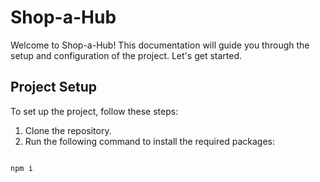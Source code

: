 # Shop-a-Hub

Welcome to Shop-a-Hub! This documentation will guide you through the setup and configuration of the project. Let's get started.

## Project Setup

To set up the project, follow these steps:

1. Clone the repository.
2. Run the following command to install the required packages:

```bash

npm i
```
